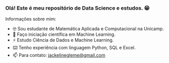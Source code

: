 ### Olá! Este é meu repositório de Data Science e estudos. 😁

Informações sobre mim:

- 🤓 Sou estudante de Matemática Aplicada e Computacional na Unicamp.
- 🎲 Faço iniciação científica em Machine Learning.
- ⚡ Estudo Ciência de Dados e Machine Learning.
- ⌨️ Tenho experiência com linguagem Python, SQL e Excel.
- 📫 Para contato: jackelinegleme@gmail.com
